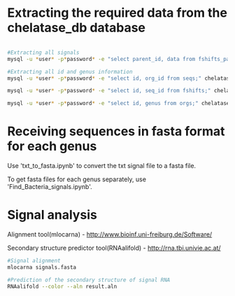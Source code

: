 # Extracting the required data from the chelatase_db database
```bash

#Extracting all signals
mysql -u *user* -p*password* -e "select parent_id, data from fshifts_param;" chelatase_db > signals.txt

#Extracting all id and genus information
mysql -u *user* -p*password* -e "select id, org_id from seqs;" chelatase_db > seq_id.txt

mysql -u *user* -p*password* -e "select id, seq_id from fshifts;" chelatase_db > fshifts_id.txt

mysql -u *user* -p*password* -e "select id, genus from orgs;" chelatase_db > org_id_genus.txt

```

# Receiving sequences in fasta format for each genus
Use 'txt_to_fasta.ipynb' to convert the txt signal file to a fasta file.

To get fasta files for each genus separately, use 'Find_Bacteria_signals.ipynb'.

# Signal analysis
Alignment tool(mlocarna) - http://www.bioinf.uni-freiburg.de/Software/

Secondary structure predictor tool(RNAalifold) - http://rna.tbi.univie.ac.at/
```bash
#Signal alignment
mlocarna signals.fasta 

#Prediction of the secondary structure of signal RNA
RNAalifold --color --aln result.aln 

```







